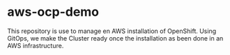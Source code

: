 # aws-ocp-demo
This repository is use to manage en AWS installation of OpenShift.  Using GitOps, we make the Cluster ready once the installation as been done in an AWS infrastructure.
